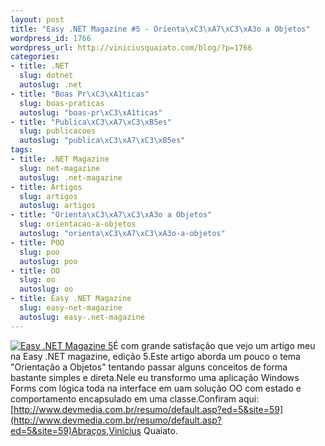 ```yaml
--- 
layout: post
title: "Easy .NET Magazine #5 - Orienta\xC3\xA7\xC3\xA3o a Objetos"
wordpress_id: 1766
wordpress_url: http://viniciusquaiato.com/blog/?p=1766
categories: 
- title: .NET
  slug: dotnet
  autoslug: .net
- title: "Boas Pr\xC3\xA1ticas"
  slug: boas-praticas
  autoslug: "boas-pr\xC3\xA1ticas"
- title: "Publica\xC3\xA7\xC3\xB5es"
  slug: publicacoes
  autoslug: "publica\xC3\xA7\xC3\xB5es"
tags: 
- title: .NET Magazine
  slug: net-magazine
  autoslug: .net-magazine
- title: Artigos
  slug: artigos
  autoslug: artigos
- title: "Orienta\xC3\xA7\xC3\xA3o a Objetos"
  slug: orientacao-a-objetos
  autoslug: "orienta\xC3\xA7\xC3\xA3o-a-objetos"
- title: POO
  slug: poo
  autoslug: poo
- title: OO
  slug: oo
  autoslug: oo
- title: Easy .NET Magazine
  slug: easy-net-magazine
  autoslug: easy-.net-magazine
---
```

[![Easy .NET Magazine 5](http://viniciusquaiato.com/images_posts/capa_easynet5_G.jpg "Easy .NET Magazine 5")](http://viniciusquaiato.com/images_posts/capa_easynet5_G.jpg)É com grande satisfação que vejo um artigo meu na Easy .NET magazine, edição 5.Este artigo aborda um pouco o tema "Orientação a Objetos" tentando passar alguns conceitos de forma bastante simples e direta.Nele eu transformo uma aplicação Windows Forms com lógica toda na interface em uam solução OO com estado e comportamento encapsulado em uma classe.Confiram aqui:[http://www.devmedia.com.br/resumo/default.asp?ed=5&site=59](http://www.devmedia.com.br/resumo/default.asp?ed=5&site=59)Abraços,Vinicius Quaiato.
